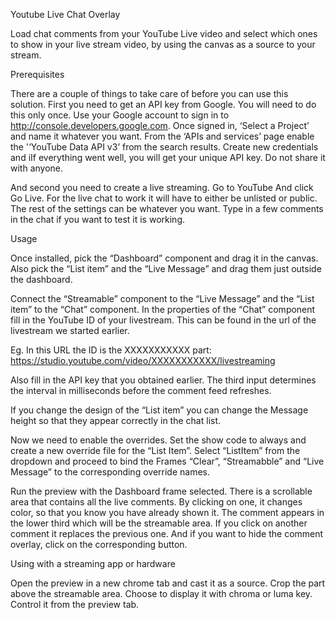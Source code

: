 Youtube Live Chat Overlay

Load chat comments from your YouTube Live video and select which ones to show in your live stream video, by using the canvas as a source to your stream.

Prerequisites

There are a couple of things to take care of before you can use this solution.
First you need to get an API key from Google. You will need to do this only once. Use your Google account to sign in to http://console.developers.google.com. Once signed in, ‘Select a Project’ and name it whatever you want. From the ‘APIs and services’ page enable the '‘YouTube Data API v3’ from the search results. Create new credentials and iIf everything went well, you will get your unique API key. Do not share it with anyone. 

And second you need to create a live streaming. Go to YouTube And click Go Live. For the live chat to work it will have to either be unlisted or public. The rest of the settings can be whatever you want. Type in a few comments in the chat if you want to test it is working.

Usage

Once installed, pick the “Dashboard” component and drag it in the canvas. Also pick the “List item” and the “Live Message” and drag them just outside the dashboard.

Connect the “Streamable” component to the “Live Message” and the “List item” to the “Chat” component. In the properties of the “Chat” component fill in the YouTube ID of your livestream. This can be found in the url of the livestream we started earlier. 

Eg. In this URL the ID is the XXXXXXXXXXX part: https://studio.youtube.com/video/XXXXXXXXXXX/livestreaming

Also fill in the API key that you obtained earlier. The third input determines the interval in milliseconds before the comment feed refreshes.

If you change the design of the “List item” you can change the Message height so that they appear correctly in the chat list.

Now we need to enable the overrides. Set the show code to always and create a new override file for the “List Item”. Select “ListItem” from the dropdown and proceed to bind the Frames “Clear”, “Streamabble” and “Live Message” to the corresponding override names. 

Run the preview with the Dashboard frame selected. There is a scrollable area that contains all the live comments. By clicking on one, it changes color, so that you know you have already shown it. The comment appears in the lower third which will be the streamable area. If you click on another comment it replaces the previous one. And if you want to hide the comment overlay, click on the corresponding button. 

Using with a streaming app or hardware

Open the preview in a new chrome tab and cast it as a source. Crop the part above the streamable area. Choose to display it with chroma or luma key. Control it from the preview tab.